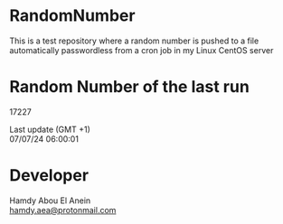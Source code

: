 # RandomNumber    
This is a test repository where a random number is pushed to a file automatically passwordless from a cron job in my Linux CentOS server    
# Random Number of the last run   
17227
      
Last update (GMT +1)    
07/07/24 06:00:01
# Developer    
Hamdy Abou El Anein   
hamdy.aea@protonmail.com
